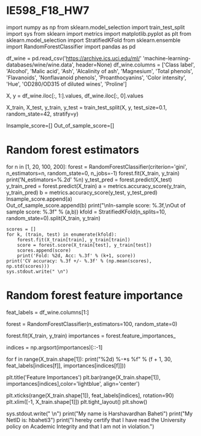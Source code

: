 # IE598_F18_HW7
import numpy as np
from sklearn.model_selection import train_test_split
import sys
from sklearn import metrics
import matplotlib.pyplot as plt
from sklearn.model_selection import StratifiedKFold
from sklearn.ensemble import RandomForestClassifier
import pandas as pd

df_wine = pd.read_csv('https://archive.ics.uci.edu/ml/'
                      'machine-learning-databases/wine/wine.data', header=None)
df_wine.columns = ['Class label', 'Alcohol', 'Malic acid', 'Ash',
                   'Alcalinity of ash', 'Magnesium', 'Total phenols',
                   'Flavanoids', 'Nonflavanoid phenols', 'Proanthocyanins',
                   'Color intensity', 'Hue',
                   'OD280/OD315 of diluted wines', 'Proline']

X, y = df_wine.iloc[:, 1:].values, df_wine.iloc[:, 0].values

X_train, X_test, y_train, y_test = train_test_split(X, y, test_size=0.1, random_state=42, stratify=y)

Insample_score=[]
Out_of_sample_score=[]

# Random forest estimators

for n in [1, 20, 100, 200]:
    forest = RandomForestClassifier(criterion='gini', n_estimators=n, random_state=0, n_jobs=-1)
    forest.fit(X_train, y_train)
    print('N_estimators=%.2d' %n)
    y_test_pred = forest.predict(X_test)
    y_train_pred = forest.predict(X_train)
    a = metrics.accuracy_score(y_train, y_train_pred)
    b = metrics.accuracy_score(y_test, y_test_pred)
    Insample_score.append(a)    
    Out_of_sample_score.append(b)
    print("\nIn-sample score: %.3f,\nOut of sample score: %.3f" % (a,b))
    kfold = StratifiedKFold(n_splits=10, random_state=0).split(X_train, y_train)
    
    
    scores = []
    for k, (train, test) in enumerate(kfold):
        forest.fit(X_train[train], y_train[train])
        score = forest.score(X_train[test], y_train[test])
        scores.append(score)
        print('Fold: %2d, Acc: %.3f' % (k+1, score))
    print('CV accuracy: %.3f +/- %.3f' % (np.mean(scores), np.std(scores)))
    sys.stdout.write(" \n")

# Random forest feature importance    
feat_labels = df_wine.columns[1:]

forest = RandomForestClassifier(n_estimators=100,
                                random_state=0)

forest.fit(X_train, y_train)
importances = forest.feature_importances_

indices = np.argsort(importances)[::-1]

for f in range(X_train.shape[1]):
    print("%2d) %-*s %f" % (f + 1, 30, 
                            feat_labels[indices[f]], 
                            importances[indices[f]]))

plt.title('Feature Importances')
plt.bar(range(X_train.shape[1]), 
        importances[indices],color='lightblue',
        align='center')

plt.xticks(range(X_train.shape[1]), 
           feat_labels[indices], rotation=90)
plt.xlim([-1, X_train.shape[1]])
plt.tight_layout()
plt.show()

sys.stdout.write(" \n")
print("My name is Harshavardhan Baheti")
print("My NetID is: hbaheti3")
print("I hereby certify that I have read the University policy on Academic Integrity and that I am not in violation.")
